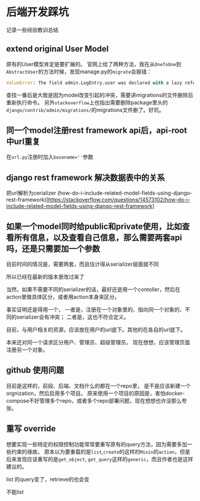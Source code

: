 # 后端开发踩坑

记录一些经验教训总结

## extend original User Model

原有的User模型肯定是要扩展的。
官网上给了两种方法，我在从`OneToOne`到`AbstractUser`的方法时候，发现manage.py的`migrate`会报错：
```python
ValueError: The field admin.LogEntry.user was declared with a lazy reference to 'users.userprofile', but ... not installed/reference.
```
查找一番后是大致是因为model改变引起的冲突，需要讲migrations的文件删除后重新执行命令。
另外`stackoverflow`上也指出需要删除package里头的`django/contrib/admin/migrations/`的migrations文件删了。好坑。

## 同一个model注册rest framework api后，api-root 中url重复

在`url.py`注册时加入`basename=''`参数

## django rest framework 解决数据表中的关系

把url解析为cerializer
(how-do-i-include-related-model-fields-using-django-rest-framework)[https://stackoverflow.com/questions/14573102/how-do-i-include-related-model-fields-using-django-rest-framework]

## 如果一个model同时给public和private使用，比如查看所有信息，以及查看自己信息，那么需要两套api吗，还是只需要加一个参数

目前时间的情况是，需要两套，而且估计得从serializer层面就不同

所以已经在最新的版本里改过来了

当然，如果不需要不同的serializer的话，最好还是用一个contoller，然后在action里做具体区分，或者用action本身来区分。

事实证明还是得用一个，
一者是，注册在一个对象里的、指向同一个对象的、不同的serializer会有冲突；
二者是，这也不符合定义。

目前，与用户相关的资源，应该放在用户的url底下。其他的在各自的url底下。

本来还对同一个请求区分用户、管理员、超级管理员，
现在想想，应该管理页面注册另一个对象。


## github 使用问题

目前是这样的，前段、后端、文档什么的都在一个repo里，
是不是应该新建一个orgnization，然后启用多个项目。
原来使用一个项目的原因是，害怕docker-compose不好管理多个repo，或者多个repo部署问题，现在想想也许没那么夸张。


## 重写 override

想要实现一些特定的权限控制功能常常要重写原有的query方法，因为需要多加一些约束的缘故。
原本以为要重载的是`list`,`create`的这样的`Mixin`的`action`，但是后来发现应该重写的是`get_object`,
`get_query`这样的`generic`，而且作者也是这样建议的。



list 的query变了，retrieve的也会变

不能list